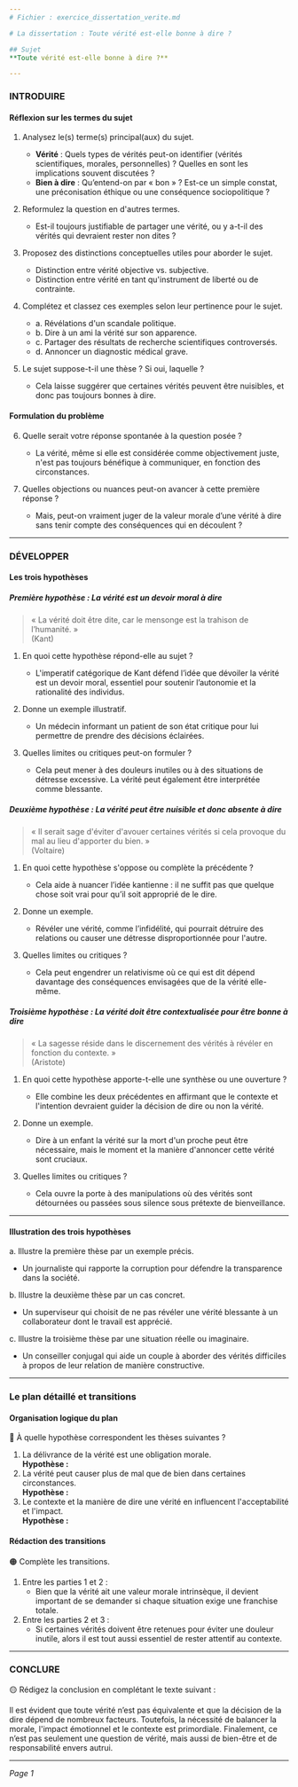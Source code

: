 ```yaml
---
# Fichier : exercice_dissertation_verite.md

# La dissertation : Toute vérité est-elle bonne à dire ?

## Sujet
**Toute vérité est-elle bonne à dire ?**

---
```


### INTRODUIRE

#### Réflexion sur les termes du sujet

1. Analysez le(s) terme(s) principal(aux) du sujet.
   - **Vérité** : Quels types de vérités peut-on identifier (vérités scientifiques, morales, personnelles) ? Quelles en sont les implications souvent discutées ?
   - **Bien à dire** : Qu’entend-on par « bon » ? Est-ce un simple constat, une préconisation éthique ou une conséquence sociopolitique ?

2. Reformulez la question en d'autres termes.
   - Est-il toujours justifiable de partager une vérité, ou y a-t-il des vérités qui devraient rester non dites ?

3. Proposez des distinctions conceptuelles utiles pour aborder le sujet.
   - Distinction entre vérité objective vs. subjective.
   - Distinction entre vérité en tant qu'instrument de liberté ou de contrainte.

4. Complétez et classez ces exemples selon leur pertinence pour le sujet.
   - a. Révélations d'un scandale politique.
   - b. Dire à un ami la vérité sur son apparence.
   - c. Partager des résultats de recherche scientifiques controversés.
   - d. Annoncer un diagnostic médical grave.

5. Le sujet suppose-t-il une thèse ? Si oui, laquelle ?
   - Cela laisse suggérer que certaines vérités peuvent être nuisibles, et donc pas toujours bonnes à dire.

#### Formulation du problème

6. Quelle serait votre réponse spontanée à la question posée ?
   - La vérité, même si elle est considérée comme objectivement juste, n'est pas toujours bénéfique à communiquer, en fonction des circonstances.

7. Quelles objections ou nuances peut-on avancer à cette première réponse ?
   - Mais, peut-on vraiment juger de la valeur morale d’une vérité à dire sans tenir compte des conséquences qui en découlent ? 

---

### DÉVELOPPER

#### Les trois hypothèses

##### Première hypothèse : La vérité est un devoir moral à dire

> « La vérité doit être dite, car le mensonge est la trahison de l’humanité. »  
> (Kant)

1. En quoi cette hypothèse répond-elle au sujet ?
   - L'imperatif catégorique de Kant défend l’idée que dévoiler la vérité est un devoir moral, essentiel pour soutenir l’autonomie et la rationalité des individus.

2. Donne un exemple illustratif.
   - Un médecin informant un patient de son état critique pour lui permettre de prendre des décisions éclairées.

3. Quelles limites ou critiques peut-on formuler ?
   - Cela peut mener à des douleurs inutiles ou à des situations de détresse excessive. La vérité peut également être interprétée comme blessante.

##### Deuxième hypothèse : La vérité peut être nuisible et donc absente à dire

> « Il serait sage d'éviter d'avouer certaines vérités si cela provoque du mal au lieu d'apporter du bien. »  
> (Voltaire)

1. En quoi cette hypothèse s'oppose ou complète la précédente ?
   - Cela aide à nuancer l’idée kantienne : il ne suffit pas que quelque chose soit vrai pour qu’il soit approprié de le dire.

2. Donne un exemple.
   - Révéler une vérité, comme l’infidélité, qui pourrait détruire des relations ou causer une détresse disproportionnée pour l'autre.

3. Quelles limites ou critiques ?
   - Cela peut engendrer un relativisme où ce qui est dit dépend davantage des conséquences envisagées que de la vérité elle-même.

##### Troisième hypothèse : La vérité doit être contextualisée pour être bonne à dire

> « La sagesse réside dans le discernement des vérités à révéler en fonction du contexte. »  
> (Aristote)

1. En quoi cette hypothèse apporte-t-elle une synthèse ou une ouverture ?
   - Elle combine les deux précédentes en affirmant que le contexte et l'intention devraient guider la décision de dire ou non la vérité.

2. Donne un exemple.
   - Dire à un enfant la vérité sur la mort d'un proche peut être nécessaire, mais le moment et la manière d'annoncer cette vérité sont cruciaux.

3. Quelles limites ou critiques ?
   - Cela ouvre la porte à des manipulations où des vérités sont détournées ou passées sous silence sous prétexte de bienveillance.

---

#### Illustration des trois hypothèses

a. Illustre la première thèse par un exemple précis.
   - Un journaliste qui rapporte la corruption pour défendre la transparence dans la société.

b. Illustre la deuxième thèse par un cas concret.
   - Un superviseur qui choisit de ne pas révéler une vérité blessante à un collaborateur dont le travail est apprécié.

c. Illustre la troisième thèse par une situation réelle ou imaginaire.
   - Un conseiller conjugal qui aide un couple à aborder des vérités difficiles à propos de leur relation de manière constructive.

---

### Le plan détaillé et transitions

#### Organisation logique du plan

🔴 À quelle hypothèse correspondent les thèses suivantes ?

1. La délivrance de la vérité est une obligation morale.  
   **Hypothèse :** 
2. La vérité peut causer plus de mal que de bien dans certaines circonstances.  
   **Hypothèse :** 
3. Le contexte et la manière de dire une vérité en influencent l'acceptabilité et l'impact.  
   **Hypothèse :** 

#### Rédaction des transitions

🟠 Complète les transitions.

1. Entre les parties 1 et 2 :  
   - Bien que la vérité ait une valeur morale intrinsèque, il devient important de se demander si chaque situation exige une franchise totale.
2. Entre les parties 2 et 3 :  
   - Si certaines vérités doivent être retenues pour éviter une douleur inutile, alors il est tout aussi essentiel de rester attentif au contexte.

---

### CONCLURE

🟡 Rédigez la conclusion en complétant le texte suivant :

Il est évident que toute vérité n’est pas équivalente et que la décision de la dire dépend de nombreux facteurs. Toutefois, la nécessité de balancer la morale, l'impact émotionnel et le contexte est primordiale. Finalement, ce n’est pas seulement une question de vérité, mais aussi de bien-être et de responsabilité envers autrui.

--- 

*Page 1*